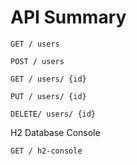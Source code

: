 # API Summary


    GET / users

    POST / users

    GET / users/ {id}

    PUT / users/ {id}

    DELETE/ users/ {id}

H2 Database Console

    GET / h2-console